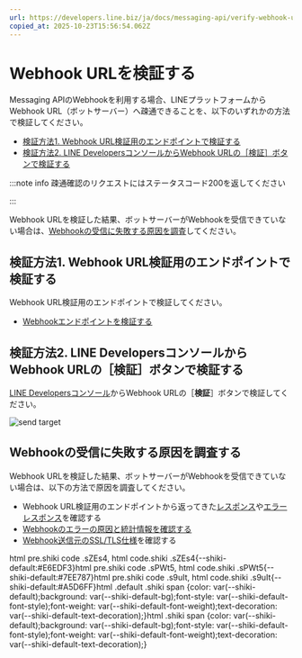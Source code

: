 ```yaml
---
url: https://developers.line.biz/ja/docs/messaging-api/verify-webhook-url/
copied_at: 2025-10-23T15:56:54.062Z
---
```

# Webhook URLを検証する

Messaging APIのWebhookを利用する場合、LINEプラットフォームからWebhook URL（ボットサーバー）へ疎通できることを、以下のいずれかの方法で検証してください。

*   [検証方法1. Webhook URL検証用のエンドポイントで検証する](#verify-method-01)
*   [検証方法2. LINE DevelopersコンソールからWebhook URLの［検証］ボタンで検証する](#verify-method-02)

:::note info
疎通確認のリクエストにはステータスコード200を返してください

:::

Webhook URLを検証した結果、ボットサーバーがWebhookを受信できていない場合は、[Webhookの受信に失敗する原因を調査](#investigate-webhook-reception-failure)してください。

## 検証方法1. Webhook URL検証用のエンドポイントで検証する

Webhook URL検証用のエンドポイントで検証してください。

*   [Webhookエンドポイントを検証する](https://developers.line.biz/ja/reference/messaging-api/#test-webhook-endpoint)

## 検証方法2. LINE DevelopersコンソールからWebhook URLの［検証］ボタンで検証する

[LINE Developersコンソール](https://developers.line.biz/console/)からWebhook URLの［**検証**］ボタンで検証してください。

![send target](https://developers.line.biz/media/news/webhook-url.png)

## Webhookの受信に失敗する原因を調査する

Webhook URLを検証した結果、ボットサーバーがWebhookを受信できていない場合は、以下の方法で原因を調査してください。

*   Webhook URL検証用のエンドポイントから返ってきた[レスポンス](https://developers.line.biz/ja/reference/messaging-api/#test-webhook-endpoint-response)や[エラーレスポンス](https://developers.line.biz/ja/reference/messaging-api/#test-webhook-endpoint-error-response)を確認する
*   [Webhookのエラーの原因と統計情報を確認する](https://developers.line.biz/ja/docs/messaging-api/check-webhook-error-statistics/)
*   [Webhook送信元のSSL/TLS仕様](https://developers.line.biz/ja/docs/messaging-api/ssl-tls-spec-of-the-webhook-source/)を確認する

html pre.shiki code .sZEs4, html code.shiki .sZEs4{--shiki-default:#E6EDF3}html pre.shiki code .sPWt5, html code.shiki .sPWt5{--shiki-default:#7EE787}html pre.shiki code .s9uIt, html code.shiki .s9uIt{--shiki-default:#A5D6FF}html .default .shiki span {color: var(--shiki-default);background: var(--shiki-default-bg);font-style: var(--shiki-default-font-style);font-weight: var(--shiki-default-font-weight);text-decoration: var(--shiki-default-text-decoration);}html .shiki span {color: var(--shiki-default);background: var(--shiki-default-bg);font-style: var(--shiki-default-font-style);font-weight: var(--shiki-default-font-weight);text-decoration: var(--shiki-default-text-decoration);}